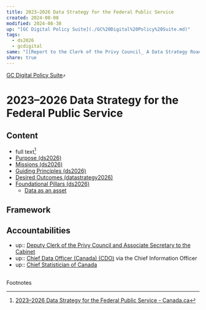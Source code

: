 ```yaml
---
title: 2023–2026 Data Strategy for the Federal Public Service
created: 2024-08-08
modified: 2024-08-30
up: "[GC Digital Policy Suite](./GC%20Digital%20Policy%20Suite.md)"
tags:
  - ds2026
  - gcdigital
same: "[[Report to the Clerk of the Privy Council_ A Data Strategy Roadmap for the Federal Public Service]]"
share: true
---
```

[GC Digital Policy Suite](./GC%20Digital%20Policy%20Suite.md)⤴️
# 2023–2026 Data Strategy for the Federal Public Service
## Content
- full text[^1]
- [Purpose (ds2026)](./Purpose%20(ds2026).md)
- [Missions (ds2026)](./Missions%20(ds2026).md)
- [Guiding Principles (ds2026)](./Guiding%20Principles%20(ds2026).md)
- [Desired Outcomes (datastrategy2026)](./Desired%20Outcomes%20(datastrategy2026).md)
- [Foundational Pillars (ds2026)](./Foundational%20Pillars%20(ds2026).md)
	- [Data as an asset](./Data%20as%20an%20asset.md)
## Framework

## Accountabilities
- up:: [Deputy Clerk of the Privy Council and Associate Secretary to the Cabinet](Deputy%20Clerk%20of%20the%20Privy%20Council%20and%20Associate%20Secretary%20to%20the%20Cabinet.md)
- up:: [Chief Data Officer (Canada) (CDO)](Chief%20Data%20Officer%20(Canada)%20(CDO).md) via the Chief Information Officer
- up:: [Chief Statistician of Canada](Chief%20Statistician%20of%20Canada.md)
##
Footnotes

[^1]: [2023–2026 Data Strategy for the Federal Public Service - Canada.ca](https://www.canada.ca/en/treasury-board-secretariat/corporate/reports/2023-2026-data-strategy.html)
